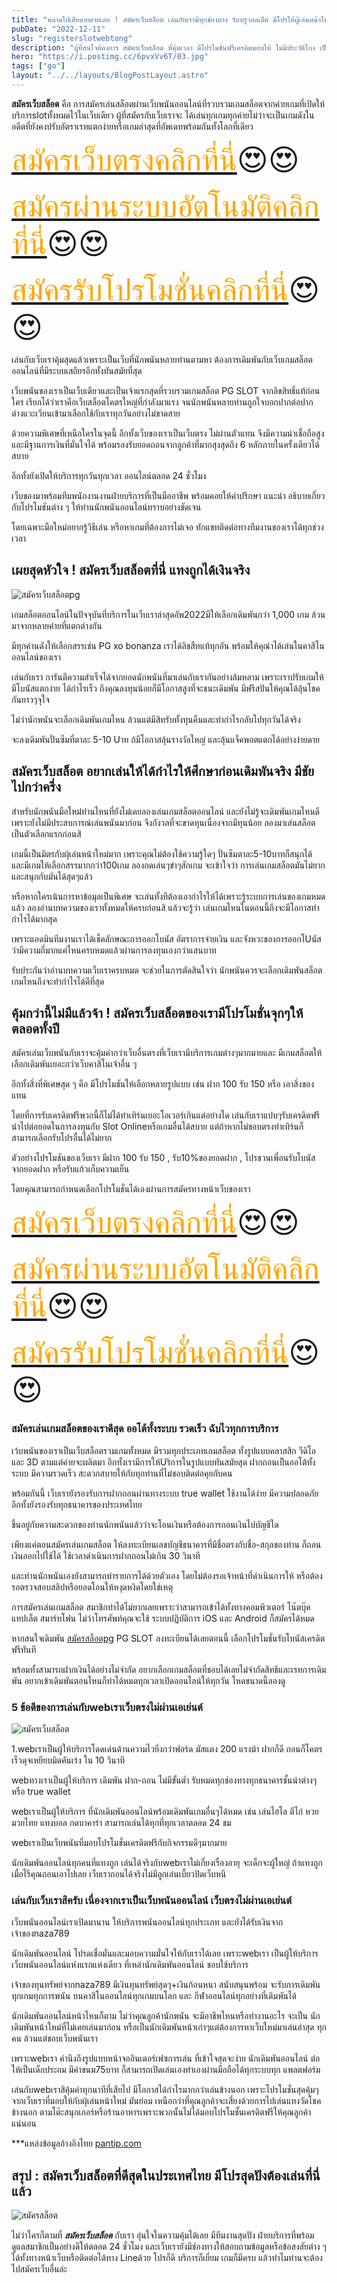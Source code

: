 ```yaml
---
title: "พลาดไปเสียดายตายเลย ! สมัครเว็บสล็อต เล่นกับเรามีทุกช่องทาง รับทรูวอลเล็ต มีโปรให้ผู้เล่นหน้าใหม่เกินคุ้ม"
pubDate: "2022-12-11"
slug: "registerslotwebtong"
description: "ผู้ที่สนใจต้องการ สมัครเว็บสล็อต ที่คุ้มเวลา มีโปรโมชั่นฟรีเครดิตมอบให้ ไม่มีประวัติโกง เป็นมิตรกับผุ้เล่นหน้าใหม่และเก่าต้องที่เราเท่านั้น"
hero: "https://i.postimg.cc/6pvxVv6T/03.jpg"
tags: ["go"]
layout: "../../layouts/BlogPostLayout.astro"
---
```









**สมัครเว็บสล็อต** คือ การสมัครเล่นสล็อตผ่านเว็บพนันออนไลน์ที่รวบรวมเกมสล็อตจากค่ายเกมที่เปิดให้บริการslotทั้งหมดไว้ในเว็บเดียว ผู้ที่สมัครกับเว็บเราจะ ได้เล่นทุกเกมทุกค่ายไม่ว่าจะเป็นเกมดังในอดีตที่ยังคงปรับอัตราเรทแตกง่ายหรือเกมล่าสุดที่อัพเดทพร้อมกันทั้งโลกที่เดียว

<font size= "7">[<span style="color:orange">สมัครเว็บตรงคลิกที่นี่</span>](https://nazavip.com/26174/t41626o2r59456244323y2m2l464p4)😍😍</font>

<font size= "7">[<span style="color:orange">สมัครผ่านระบบอัตโนมัติคลิกที่นี่</span>](https://nazavip.com/26174/t41626o2r59456244323y2m2l464p4)😍😍</font>

<font size= "7">[<span style="color:orange">สมัครรับโปรโมชั่นคลิกที่นี</span>่](https://nazavip.com/26174/t41626o2r59456244323y2m2l464p4)😍😍</font>

เล่นกับเว็บเราคุ้มสุดแล้วเพราะเป็นเว็บที่นักพนันหลายท่านตามหา ต้องการเดิมพันกับเว็บเกมสล็อตออนไลน์ที่มีระบบเสถียรอีกทั้งทันสมัยที่สุด 

เว็บพนันของเราเป็นเว็บเดียวและเป็นเจ้าแรกสุดที่รวบรวมเกมสล็อต PG SLOT จากลิขสิทธิ์แท้ก่อนใคร เรียกได้ว่าเราคือเว็บสล็อตโคตรใหญ่ที่กำลังมาแรง จนนักพนันหลายท่านถูกใจบอกปากต่อปาก ต่างแวะเวียนเข้ามาเลือกใช้กับเราทุกวันอย่างไม่ขาดสาย

ด้วยความพิเศษที่เหนือใครในจุดนี้ อีกทั้งเว็บของเราเป็นเว็บตรง ไม่ผ่านตัวแทน จึงมีความน่าเชื่อถือสูง และมีฐานการเงินที่มั่นใจได้ พร้อมรองรับยอดถอนจากลูกค้าที่มากสุงสุดถึง 6 หลักภายในครั้งเดียวได้สบาย 

อีกทั้งยังเปิดให้บริการทุกวันทุกเวลา ออนไลน์ตลอด 24 ชั่วโมง

 เว็บของมาพร้อมทีมพนักงานงานฝ่ายบริการที่เป็นมืออาชีพ พร้อมคอยให้คำปรึกษา แนะนำ อธิบายเกี่ยวกับโปรโมชันต่าง ๆ ให้ท่านนักพนันออนไลน์ทราบอย่างชัดเจน

 โดยเฉพาะมือใหม่อยากรู้วิธีเล่น หรือหาเกมที่ต้องการไม่เจอ ทักแชทติดต่อทางทีมงานของเราได้ทุกช่วงเวลา





## เผยสุดหัวใจ ! สมัครเว็บสล็อตที่นี่ แทงถูกได้เงินจริง




![สมัครเว็บสล็อตpg](https://i.postimg.cc/MZ9wzwrZ/02.jpg)

เกมสล็อตออนไลน์ในปัจจุบันที่บริการในเว็บเราล่าสุดอัพ2022มีให้เลือกเดิมพันกว่า 1,000 เกม ล้วนมาจากหลายค่ายที่แตกต่างกัน 

มีทุกค่านดังให้เลือกสรรเช่น PG xo bonanza เราได้ลิขสืทแท้ทุกอัน พร้อมให้คุณำได้เล่นในคาสิโนออนไลน์ของเรา

เล่นกับเรา การันตีความสำเร็จได้จากยอดนักพนันที่มาเล่นกับเรากันอย่างล้มหลาม เพราะเราปรับเกมให้มีโบนัสแตกง่าย ได้กำไรเร็ว ถึงคุณลงทุนน้อยก็มีโอกาสสูงที่จะชนะเดิมพัน มีฟรีสปินให้คุณได้ลุ้นโชคกันยาวๆจุใจ


 ไม่ว่านักพนันจะเลือกเดิมพันเกมไหน ล้วนแต่มีสิทรับทั้งทุนคืนและทำกำไรกลับไปทุกวันได้จริง 

จะลงเดิมพันปั่นซึมที่ตาละ 5-10 Uาท ก้มีโอกาสลุ้นรางวัลใหญ่ และลุ้นแจ็คพอตแตกได้อย่างง่ายดาย

##  สมัครเว็บสล็อต อยากเล่นให้ได้กำไรให้ศึกษาก่อนเดิมพันจริง มีชัยไปกว่าครึ่ง


สำหรับนักพนันมือใหม่ท่านไหนที่ยังไม่เคยลองเล่นเกมสล็อตออนไลน์ และยังไม่รู้จะเดิมพันเกมไหนดี เพราะยังไม่มีประสบการณ์เล่นพนันมาก่อน จึงกังวลที่จะขาดทุนเนื่องจากมีทุนน้อย ลองมาเล่นสล็อตเป็นตัวเลือกแรกก่อนสิ

เกมนี้เป็นมิตรกับผุ้เล่นหน้าใหม่มาก เพราะคุณไม่ต้องใช้ความรู้ใดๆ ปั่นซึมตาละ5-10บาทก็สนุกได้ และมีเกมให้เลือกสรรมากกว่า100เกม ลองกดเล่นๆขำๆสักเกม จะเข้าใจว่า การเล่นเกมสล็อตมันไม่ยากและสนุกกับมันได้สุดๆแล้ว

หรือหากใครเน้นการหาข้อมุลเป็นพิเศษ จะเล่นทั้งทีต้องเอากำไรให้ได้เพราะรู้ระบบการเล่นของเกมหมดแล้ว ลองอ่านบทความของเราทั้งหมดให้ครบก่อนสิ แล้วจะรู้ว่า เล่นเกมไหนในตอนนี้ถึงจะมีโอกาสทำกำไรได้มากสุด

เพราะแอดมินทีมงานเราได้เช็คลักษณะการออกโบนัส อัตราการจ่ายเงิน และจังหวะของการออกโUนัสว่ามีความถี่มากแค่ไหนครบหมดแล้วผ่านการลงทุนเองกว่าแสนบาท 

รับประกันว่าอ่านบทความเว็บเราครบหมด จะช่วยในการตัดสินใจว่า นักพนันควรจะเลือกเดิมพันสล็อตเกมไหนถึงจะทำกำไรได้ดีที่สุด

## คุ้มกว่านี้ไม่มีแล้วจ้า ! สมัครเว็บสล็อตของเรามีโปรโมชั่นจุกๆให้ตลอดทั้งปี


สมัครเล่นเว็บพนันกับเราจะคุ้มค่ากว่าเว็บอื่นตรงที่เว็บเรามีบริการเกมต่างๆมากมายและ มีเกมสล็อตให้เลือกเดิมพันเยอะกว่าเว็บคาสิโนเจ้าอื่น ๆ

 อีกทั้งสิ่งที่พิเศษสุด ๆ คือ มีโปรโมชันให้เลือกหลายรูปแบบ เช่น ฝาก 100 รับ 150 หรือ เอาสิ่งของแทน

โดยที่การรับเครดิตฟรีพวกนี้ก็ไม่ได้ทำเทิร์นเยอะโอเวอร์เกินแต่อย่างใด เล่นกับเราแปบๆรับเครดิตฟรีนำไปต่อยอดในการลงทุนกับ Slot Onlineหรือเกมอื่นได้สบาย แต่ถ้าหากไม่ชอบตรงทำเทิร์นก็สามารถเลือกรับโปรอื่นได้ไม่ยาก

ตัวอย่างโปรโมชันของเว็บเรา มีฝาก 100 รับ 150 , รับ10%ของยอดฝาก , โปรชวนเพื่อนรับโบนัสจากยอดฝาก หรือรับแก้วเก็บความเย็น 

โดยคุณสามารถกำหนดเลือกโปรโมชั่นได้เองผ่านการสมัครทางหน้าเว็บของเรา

<font size= "8">[<span style="color:orange">สมัครเว็บตรงคลิกที่นี่</span>](https://nazavip.com/26174/t41626o2r59456244323y2m2l464p4)😍😍</font>

<font size= "8">[<span style="color:orange">สมัครผ่านระบบอัตโนมัติคลิกที่นี่</span>](https://nazavip.com/26174/t41626o2r59456244323y2m2l464p4)😍😍</font>

<font size= "8">[<span style="color:orange">สมัครรับโปรโมชั่นคลิกที่นี</span>่](https://nazavip.com/26174/t41626o2r59456244323y2m2l464p4)😍😍</font>

### สมัครเล่นเกมสล็อตของเราดีสุด ออโต้ทั้งระบบ รวดเร็ว ฉับไวทุกการบริการ



เว้บพนันของเราเป็นเว็บสล็อตรวมเกมทั้งหมด มีรวมทุกประเภทเกมสล็อต ทั้งรูปแบบคลาสสิก วีดิโอ และ 3D ตามแต่ค่ายจะผลิตมา อีกทั้งเรามีการให้Uริการในรูปแบบทันสมัยสุด ฝากถอนเป็นออโต้ทั้งระบบ มีความรวดเร็ว สะดวกสบายให้กับทุกท่านที่ไม่ชอบติดต่อคุยกับคน 

พร้อมกันนี้ เว็บเรายังรองรับการฝากถอนผ่านทางระบบ true wallet ใช้งานได้ง่าย มีความปลอดภัย อีกทั้งยังรองรับทุกธนาคารของประเทศไทย

ขึ้นอยู่กับความสะดวกของท่านนักพนันแล้วว่าจะโอนเงินหรือต้องการถอนเงินไปบัญชีใด 

เพียงแค่ตอนสมัครเล่นเกมสล็อต ให้ลงทะเบียนเลขบัญชีธนาคารที่มีชื่อตรงกับชื่อ-สกุลของท่าน ก็ถอนเงินออกไปใช้ได้ ใช้เวลาดำเนินการฝากถอนไม่เกิน 30 วินาที 

และท่านนักพนันเองยังสามารถทำรายการได้ด้วยตัวเอง โดยไม่ต้องรอเจ้าหน้าที่ดำเนินการให้ หรือต้องรอตรวจสอบสลิปหรือยอดโอนให้หงุดหงิดโดยใช่เหตุ

การสมัครเล่นเกมสล็อต สมาชิกทำได้ไม่ยากเลยเพราะว่าสามารถเข้าได้ทั้งทางคอมพิวเตอร์ โน๊ตบุ๊ค แทปเล็ต สมาร์ทโฟน ไม่ว่าโทรศัพท์คุณจะใช้ ระบบปฏิบัติการ iOS และ Android ก็สมัครได้หมด

หากสนใจเดิมพัน [สมัครสล็อตpg](registerpg) PG SLOT ลงทะเบียนได้เลยตอนนี้ เลือกโปรโมชั่นรับโบนัสเครดิตฟรีทันที 

พร้อมทั้งสามารถฝากเงินได้อย่างไม่จำกัด อยากเลือกเกมสล็อตที่ชอบได้เลยไม่จำกัดสิทธิและเรทการเดิมพัน อยากเข้าเดิมพันตอนไหนก็ทำได้หมดทุกเวลาเปิดออนไลน์ให้ทุกวัน โหดขนาดนี้ลองดู 



### 5 ข้อดีของการเล่นกับwebเราเว็บตรงไม่ผ่านเอเย่นต์

![สมัครเว็บสล็อต](https://i.postimg.cc/6pvxVv6T/03.jpg)


1.webเราเป็นผู้ให้บริการโดดเด่นด้านความไวยิ่งกว่าฟอร์ด มัสแตง 200 แรงม้า  ฝากก็ดี ถอนก็โคตรเร็วดุจเหยียบมิดคันเร่ง ใน 10 วินาที


webทางเราเป็นผู้ให้บริการ เดิมพัน ฝาก-ถอน ไม่มีขั้นต่ำ รับหมดทุกช่องทางทุกธนาคารชั้นนำต่างๆ หรือ true wallet


webเราเป็นผู้ให้บริการ ที่นักเดิมพันออนไลน์พร้อมเดิมพันเกมอื่นๆได้หมด เช่น   เล่นไฮโล ตีไก่ หวย มวยไทย แทงบอล กดบาคาร่า สามารถเล่นได้ทุกที่ทุกเวลาตลอด 24 ชม


webเราเป็นเว็บพนันที่มอบโปรโมชั่นเครดิตฟรีกับกิจกรรมดีๆมากมาย 

นักเดิมพันออนไลน์ทุกคนที่แทงถูก เล่นได้จริงกับwebเราไม่เกี่ยงเรื่องอายุ จะเด็กจะผู้ใหญ่ ถ้าแทงถูก เมื่อไรีคุณถอนเอาไปเลย เว็บเราถอนได้จริงไม่มีลูกเล่นเบี้ยวปิดเว็บหนี 



### เล่นกับเว็บเราสิครับ เนื่องจากเราเป็นเว็บพนันออนไลน์ เว็บตรงไม่ผ่านเอเย่นต์

เว็บพนันออนไลน์เราเปิดมานาน ให้บริการพนันออนไลน์ทุกประเภท และยังได้รับเงินจากเจ้าของnaza789

นักเดิมพันออนไลน์ โปรดเชื่อมั่นและมอบความมั่นใจให้กับเราได้เลย เพราะwebเรา เป็นผู้ให้บริการเว็บพนันออนไลน์แห่งแรกแห่งเดียว ที่เหล่านักเดิมพันออนไลน์ ชอบใช้บริการ 

เจ้าของทุนทรัพย์จากnaza789 มีเงินทุนทรัพย์สุดๆ+เงินก้อนหนา สนับสนุนพร้อม จะรับการเดิมพันทุกเกมทุกการพนัน บนคาสิโนออนไลน์ทุกเกมบนโลก และ กีฬาออนไลน์ทุกอย่างที่เดิมพันได้

นักเดิมพันออนไลน์หน้าไหนก็ตาม ไม่ว่าคุณลูกค้านักพนัน จะมีอาชีพไหนหรือทำงานอะไร จะเป็น นักเดิมพันหน้าใหม่ที่ไม่เคยเล่นมาก่อน  หรือเป็นนักเดิมพันหน้าเก่าๆแต่ต้องการหาเว็บใหม่มาเล่นล่าสุด ทุกคน ล้วนแต่ชอบเว็บพนันเรา

 เพราะwebเรา คำนึงถึงรูปแบบหน้าจออินเตอร์เฟซการเล่น ที่เข้าใจสุดจะง่าย นักเดิมพันออนไลน์ ต่อให้เป็นเด็กประถม มีค่าขนม75บาท ก็สามารถเปิดเล่นเองทำเองผ่านมือถือได้ทุกระบบทุก แพลตฟอร์ม 

เล่นกับwebเราสิคุ้มค่าทุกนาทีที่เสียไป มีโอกาสได้กำไรมากกว่าเล่นข้างนอก เพราะโปรโมชั่นสุดคุ้มๆจากเว็บเราที่มอบให้กับผุ้เล่นหน้าใหม่ มันย่อม เหนือกว่าที่คุณลูกค้าจะเสี่ยงด้วยการไปเล่นแทงวัดโชคข้างนอก ตามโต๊ะสนุกเกอร์หรือร้านอาหารเพราะพวกนั้นไม่ได้มอบโปรโมชั้นเครดิตฟรีให้คุณลูกค้าแน่นอน



***แหล่งข้อมูลอ้างอิงไทย [pantip.com](https://pantip.com/)


## สรุป : สมัครเว็บสล็อตที่ดีสุดในประเทศไทย มีโปรสุดปังต้องเล่นที่นี่แล้ว

![สมัครสล็อต](https://i.postimg.cc/nhCcyrFt/01.jpg)

ไม่ว่าใครก็ตามที่ ***สมัครเว็บสล็อต*** กับเรา อุ่นใจในความคุ้มได้เลย มีทีมงานสุดปัง ฝ่ายบริการที่พร้อมดูแลสมาชิกเป็นอย่างดีให้ตลอด 24 ชั่วโมง และเว็บเรายังมีช่องทางให้สอบถามข้อมูลหรือข้อสงสัยต่าง ๆ ได้ทั้งทางหน้าเว็บหรือติดต่อได้ทาง Lineด้วย โปรก็ดี บริการก็เยี่ยม เกมก็มีครบ แล้วทำไมท่านจะต้องไปสมัครเว็บอื่นล่ะ 

